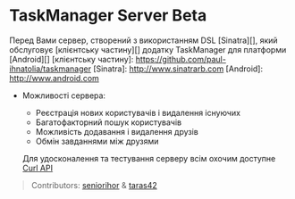 # TaskManager Server Beta

Перед Вами сервер, створений з використанням DSL [Sinatra][], який обслуговує [клієнтську частину][] додатку TaskManager для платформи [Android][]
[клієнтську частину]: https://github.com/paul-ihnatolia/taskmanager
[Sinatra]: http://www.sinatrarb.com
[Android]: http://www.android.com
*   Можливості сервера:
    *   Реєстрація нових користувачів і видалення існуючих
    *   Багатофакторний пошук користувачів
    *   Можливість додавання і видалення друзів
    *   Обмін завданнями між друзями

    Для удосконалення та тестування серверу всім охочим доступне [Curl API](/seniorihor/task_manager/blob/master/curl.api)

> Contributors: [seniorihor](https://github.com/seniorihor) & [taras42](https://github.com/taras42)
